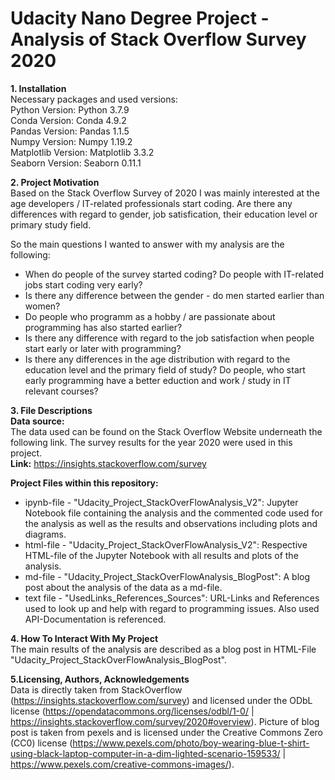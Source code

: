 # Udacity Nano Degree Project - Analysis of Stack Overflow Survey 2020

**1. Installation**<br>
Necessary packages and used versions: <br>
Python Version: Python 3.7.9<br>
Conda Version: Conda 4.9.2<br>
Pandas Version: Pandas 1.1.5<br>
Numpy Version: Numpy 1.19.2<br>
Matplotlib Version: Matplotlib 3.3.2<br>
Seaborn Version: Seaborn 0.11.1<br>

**2. Project Motivation** <br>
Based on the Stack Overflow Survey of 2020 I was mainly interested at the age developers / IT-related professionals start coding. Are there any differences with regard to gender, job satisfication, their education level or primary study field. 

So the main questions I wanted to answer with my analysis are the following: 
- When do people of the survey started coding? Do people with IT-related jobs start coding very early?
- Is there any difference between the gender - do men started earlier than women?
- Do people who programm as a hobby / are passionate about programming has also started earlier?
- Is there any difference with regard to the job satisfaction when people start early or later with programming?
- Is there any differences in the age distribution with regard to the education level and the primary field of study? Do people, who start early programming have a better eduction and work / study in IT relevant courses?

**3. File Descriptions**<br>
**Data source:**<br>
The data used can be found on the Stack Overflow Website underneath the following link. The survey results for the year 2020 were used in this project.<br>
**Link:** https://insights.stackoverflow.com/survey

**Project Files within this repository:**
- ipynb-file - "Udacity_Project_StackOverFlowAnalysis_V2": Jupyter Notebook file containing the analysis and the commented code used for the analysis as well as the results and observations including plots and diagrams. 
- html-file - "Udacity_Project_StackOverFlowAnalysis_V2": Respective HTML-file of the Jupyter Notebook with all results and plots of the analysis. 
- md-file - "Udacity_Project_StackOverFlowAnalysis_BlogPost": A blog post about the analysis of the data as a md-file. 
- text file - "UsedLinks_References_Sources": URL-Links and References used to look up and help with regard to programming issues. Also used API-Documentation is referenced. 

**4. How To Interact With My Project**<br>
The main results of the analysis are described as a blog post in HTML-File "Udacity_Project_StackOverFlowAnalysis_BlogPost". 

**5.Licensing, Authors, Acknowledgements**<br>
Data is directly taken from StackOverflow (https://insights.stackoverflow.com/survey) and licensed under the ODbL license (https://opendatacommons.org/licenses/odbl/1-0/ | https://insights.stackoverflow.com/survey/2020#overview). 
Picture of blog post is taken from pexels and is licensed under the Creative Commons Zero (CC0) license (https://www.pexels.com/photo/boy-wearing-blue-t-shirt-using-black-laptop-computer-in-a-dim-lighted-scenario-159533/ | https://www.pexels.com/creative-commons-images/).
